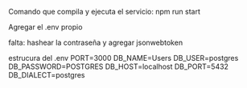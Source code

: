 Comando que compila y ejecuta el servicio: npm run start

Agregar el .env propio

falta: hashear la contraseña y agregar jsonwebtoken

estrucura del .env
PORT=3000
DB_NAME=Users
DB_USER=postgres
DB_PASSWORD=POSTGRES
DB_HOST=localhost
DB_PORT=5432
DB_DIALECT=postgres
